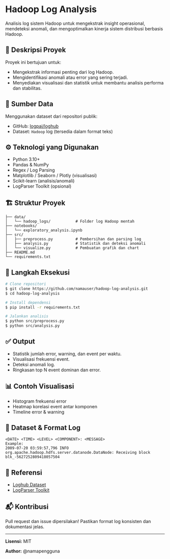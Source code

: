 # Hadoop Log Analysis

Analisis log sistem Hadoop untuk mengekstrak insight operasional, mendeteksi anomali, dan mengoptimalkan kinerja sistem distribusi berbasis Hadoop.

## 📌 Deskripsi Proyek

Proyek ini bertujuan untuk:

* Mengekstrak informasi penting dari log Hadoop.
* Mengidentifikasi anomali atau error yang sering terjadi.
* Menyediakan visualisasi dan statistik untuk membantu analisis performa dan stabilitas.

## 📂 Sumber Data

Menggunakan dataset dari repositori publik:

* GitHub: [logpai/loghub](https://github.com/logpai/loghub)
* Dataset: `Hadoop` log (tersedia dalam format teks)

## ⚙️ Teknologi yang Digunakan

* Python 3.10+
* Pandas & NumPy
* Regex / Log Parsing
* Matplotlib / Seaborn / Plotly (visualisasi)
* Scikit-learn (analisis/anomali)
* LogParser Toolkit (opsional)

## 🏗️ Struktur Proyek

```
├── data/
│   └── hadoop_logs/           # Folder log Hadoop mentah
├── notebooks/
│   └── exploratory_analysis.ipynb
├── src/
│   ├── preprocess.py          # Pembersihan dan parsing log
│   ├── analysis.py            # Statistik dan deteksi anomali
│   └── visualize.py           # Pembuatan grafik dan chart
├── README.md
└── requirements.txt
```

## 🚀 Langkah Eksekusi

```bash
# Clone repositori
$ git clone https://github.com/namauser/hadoop-log-analysis.git
$ cd hadoop-log-analysis

# Install dependensi
$ pip install -r requirements.txt

# Jalankan analisis
$ python src/preprocess.py
$ python src/analysis.py
```

## ✅ Output

* Statistik jumlah error, warning, dan event per waktu.
* Visualisasi frekuensi event.
* Deteksi anomali log.
* Ringkasan top N event dominan dan error.

## 📊 Contoh Visualisasi

* Histogram frekuensi error
* Heatmap korelasi event antar komponen
* Timeline error & warning

## 🧪 Dataset & Format Log

```
<DATE> <TIME> <LEVEL> <COMPONENT>: <MESSAGE>
Example:
2009-07-20 03:59:57,796 INFO org.apache.hadoop.hdfs.server.datanode.DataNode: Receiving block blk_-5627252809418057504
```

## 📎 Referensi

* [Loghub Dataset](https://github.com/logpai/loghub)
* [LogParser Toolkit](https://github.com/logpai/logparser)

## 📬 Kontribusi

Pull request dan issue dipersilakan! Pastikan format log konsisten dan dokumentasi jelas.

---

**Lisensi:** MIT

**Author:** @namapengguna

